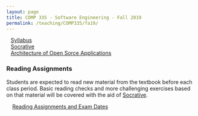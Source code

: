 ```yaml
---
layout: page
title: COMP 335 - Software Engineering - Fall 2019
permalink: /teaching/COMP335/fa19/
---
```


&nbsp;&nbsp;&nbsp;[Syllabus](/teaching/COMP335/fa19/comp335-syllabus.pdf)<br>
&nbsp;&nbsp;&nbsp;[Socrative](https://socrative.com/)<br>
&nbsp;&nbsp;&nbsp;[Architecture of Open Sorce Applications](https://aosabook.org/)<br>


### Reading Assignments

Students are expected to read new material from the textbook before each
class period. Basic reading checks and more challenging exercises based on
that material will be covered with the aid of [Socrative](https://socrative.com/).

&nbsp;&nbsp;&nbsp;&nbsp;[Reading Assignments and Exam Dates](/teaching/COMP335/fa19/homework/Reading/)

